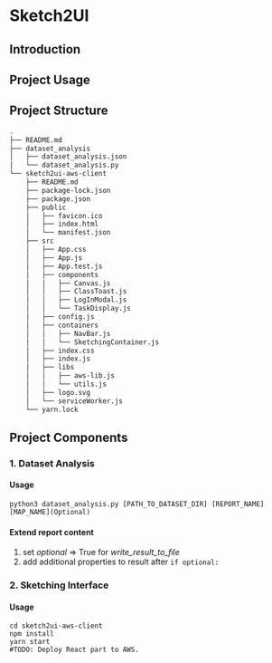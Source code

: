 # Sketch2UI

## Introduction

## Project Usage

## Project Structure
```bash
.
├── README.md
├── dataset_analysis
│   ├── dataset_analysis.json
│   └── dataset_analysis.py
└── sketch2ui-aws-client
    ├── README.md
    ├── package-lock.json
    ├── package.json
    ├── public
    │   ├── favicon.ico
    │   ├── index.html
    │   └── manifest.json
    ├── src
    │   ├── App.css
    │   ├── App.js
    │   ├── App.test.js
    │   ├── components
    │   │   ├── Canvas.js
    │   │   ├── ClassToast.js
    │   │   ├── LogInModal.js
    │   │   └── TaskDisplay.js
    │   ├── config.js
    │   ├── containers
    │   │   ├── NavBar.js
    │   │   └── SketchingContainer.js
    │   ├── index.css
    │   ├── index.js
    │   ├── libs
    │   │   ├── aws-lib.js
    │   │   └── utils.js
    │   ├── logo.svg
    │   └── serviceWorker.js
    └── yarn.lock
```

## Project Components

### 1. Dataset Analysis
#### Usage
`python3 dataset_analysis.py [PATH_TO_DATASET_DIR] [REPORT_NAME] [MAP_NAME](Optional)`

#### Extend report content
1. set *optional* => True for *write_result_to_file*
2. add additional properties to result after `if optional:`

### 2. Sketching Interface
#### Usage
```
cd sketch2ui-aws-client
npm install
yarn start
#TODO: Deploy React part to AWS.
```
